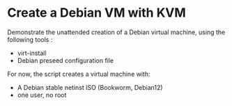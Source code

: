 # Create a Debian VM with KVM
Demonstrate the unattended creation of a Debian virtual machine, using the following tools :
- virt-install
- Debian preseed configuration file

For now, the script creates a virtual machine with:
- A Debian stable netinst ISO (Bookworm, Debian12)
- one user, no root